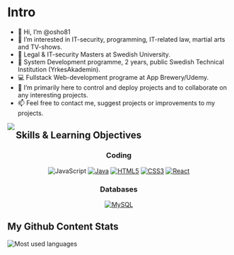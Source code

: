 # Intro 
- 👋 Hi, I’m @osho81
- 👀 I’m interested in IT-security, programming, IT-related law, martial arts and TV-shows. 
- 📁 Legal & IT-security Masters at Swedish University.
- 💾 System Development programme, 2 years, public Swedish Technical Institution (YrkesAkademin). 
- 💻 Fullstack Web-development programe at App Brewery/Udemy. 
- 💞️ I’m primarily here to control and deploy projects and to collaborate on any interesting projects. 
- 📫 Feel free to contact me, suggest projects or improvements to my projects.  


<img align="left" src="https://github-readme-stats.vercel.app/api/?username=osho81&show_icons=true&hide_border=true&theme=blue-green" />

## Skills & Learning Objectives
<div align="center">
  
<h3>Coding</h3>
  
![JavaScript](https://img.shields.io/badge/-JavaScript-F7DF1E?style=plastic&logo=JavaScript&logoColor=black)
[![Java](https://img.shields.io/badge/-Java-007396?style=plastic&logo=Java&logoColor=white)](https://jessicafarias.github.io/)
[![HTML5](https://img.shields.io/badge/-HTML5-E34F26?style=plastic&logo=HTML5&logoColor=white)](https://jessicafarias.github.io/)
[![CSS3](https://img.shields.io/badge/-CSS3-1572B6?style=plastic&logo=CSS3&logoColor=white)](https://jessicafarias.github.io/)
[![React](https://img.shields.io/badge/-REACT-61DAFB?style=plastic&logo=React&logoColor=white)](https://reactjs.org/)

<h3>Databases</h3>

[![MySQL](https://img.shields.io/badge/-MySQL-003B57?style=flat&logo=MySQL&logoColor=white)](https://jessicafarias.github.io/)
</div>

## My Github Content Stats
![Most used languages](https://github-readme-stats.vercel.app/api/top-langs/?username=osho81)
